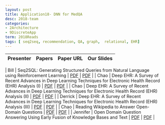 ```yaml
---
layout: post
title: Application18- DNN for MedQA 
desc: 2018-team
categories:
- 2Architecture
- 9DiscreteApp
term: 2018Reads
tags: [ seq2seq, recommendation, QA, graph,  relational, EHR]
---
```



| Presenter | Papers | Paper URL| Our Slides |
| -----: | ---------------------------: | :----- | :----- |
<!--header-->
| Bill | Seq2SQL: Generating Structured Queries from Natural Language using Reinforcement Learning | [PDF](https://arxiv.org/abs/1709.00103) |  [PDF]({{site.baseurl}}/MoreTalksTeam18/bill19.01.18_seq2sql.pdf) | 
| Chao | Deep EHR: A Survey of Recent Advances in Deep Learning Techniques for Electronic Health Record (EHR) Analysis (I) | [PDF](https://arxiv.org/abs/1706.03446) |  [PDF]({{site.baseurl}}/MoreTalksTeam18/chao18-DeepEHR1.pdf) | 
| Chao | Deep EHR: A Survey of Recent Advances in Deep Learning Techniques for Electronic Health Record (EHR) Analysis (II) | [PDF](https://arxiv.org/abs/1706.03446) |  [PDF]({{site.baseurl}}/MoreTalksTeam18/chao18-DeepEHR2.pdf) | 
| Derrick | Deep EHR: A Survey of Recent Advances in Deep Learning Techniques for Electronic Health Record (EHR) Analysis (III) | [PDF](https://arxiv.org/abs/1706.03446) |  [PDF]({{site.baseurl}}/MoreTalksTeam18/Derrick18-DeepEHRPresentation.pdf) | 
| Chao | Reading Wikipedia to Answer Open-Domain Questions | [PDF](https://arxiv.org/abs/1704.00051) |  [PDF]({{site.baseurl}}/MoreTalksTeam18/Chao18-WikiQA.pdf) | 
| Jennifer | Open Domain Question Answering Using Early Fusion of Knowledge Bases and Text | [PDF](https://arxiv.org/abs/1809.00782) |  [PDF]({{site.baseurl}}/talks2019/Extra19s/Eric4_5_2019DeepSite.pdf) | 
